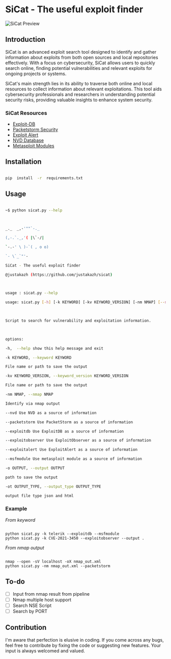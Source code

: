 
# SiCat - The useful exploit finder

![SiCat Preview](vendor/preview.png)
  

## Introduction

SiCat is an advanced exploit search tool designed to identify and gather information about exploits from both open sources and local repositories effectively. With a focus on cybersecurity, SiCat allows users to quickly search online, finding potential vulnerabilities and relevant exploits for ongoing projects or systems.

  

SiCat's main strength lies in its ability to traverse both online and local resources to collect information about relevant exploitations. This tool aids cybersecurity professionals and researchers in understanding potential security risks, providing valuable insights to enhance system security.

  

### SiCat Resources

 - [Exploit-DB](https://www.exploit-db.com/)
 - [Packetstorm Security](https://packetstormsecurity.com/)
 - [Exploit Alert](https://www.exploitalert.com/)
 - [NVD Database](https://nvd.nist.gov/)
 - [Metasploit Modules](https://github.com/rapid7/metasploit-framework/tree/master/modules)

## Installation

``` bash

pip  install  -r  requirements.txt

```

  

## Usage

```bash

~$ python sicat.py --help

  

_._  _,-'""`-._

(,-.`._,'( |\`-/|

`-.-' \ )-`( , o o)

`- \`_`"'-

SiCat - The useful exploit finder

@justakazh (https://github.com/justakazh/sicat)

  

usage : sicat.py --help

usage: sicat.py [-h] [-k KEYWORD] [-kv KEYWORD_VERSION] [-nm NMAP] [--nvd] [--packetstorm] [--exploitdb] [--exploitalert] [--msfmodule] [-o OUTPUT] [-ot OUTPUT_TYPE]

  

Script to search for vulnerability and exploitation information.

  

options:

-h,  --help show this help message and exit

-k KEYWORD, --keyword KEYWORD

File name or path to save the output

-kv KEYWORD_VERSION, --keyword_version KEYWORD_VERSION

File name or path to save the output

-nm NMAP, --nmap NMAP

Identify via nmap output

--nvd Use NVD as a source of information

--packetstorm Use PacketStorm as a source of information

--exploitdb Use ExploitDB as a source of information

--exploitobserver Use ExploitObserver as a source of information

--exploitalert Use ExploitAlert as a source of information

--msfmodule Use metasploit module as a source of information

-o OUTPUT, --output OUTPUT

path to save the output

-ot OUTPUT_TYPE, --output_type OUTPUT_TYPE

output file type json and html

```

### Example

  

*From keyword*

```

python sicat.py -k telerik --exploitdb --msfmodule
python sicat.py -k CVE-2021-3450 --exploitobserver --output .

```

  

*From nmap output*

```

nmap --open -sV localhost -oX nmap_out.xml
python sicat.py -nm nmap_out.xml --packetstorm

```

## To-do
- [ ] Input from nmap result from pipeline
- [ ] Nmap multiple host support
- [ ] Search NSE Script
- [ ] Search by PORT

## Contribution

I'm aware that perfection is elusive in coding. If you come across any bugs, feel free to contribute by fixing the code or suggesting new features. Your input is always welcomed and valued.
